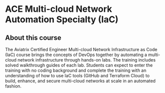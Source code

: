# ACE Multi-cloud Network Automation Specialty (IaC)

## About this course
The Aviatrix Certified Engineer Multi-cloud Network Infrastructure as Code (IaC) course brings the concepts of DevOps together by automating a multi-cloud network infrastructure through hands-on labs. The training includes solved walkthrough guides of each lab. Students can expect to enter the training with no coding background and complete the training with an understanding of how to use IaC tools (GitHub and Terraform Cloud) to build, enhance, and secure multi-cloud networks at scale in an automated fashion.
